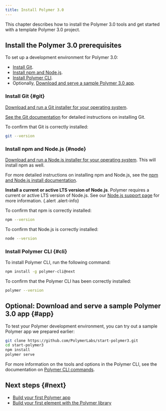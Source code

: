 ```yaml
---
title: Install Polymer 3.0
---
```


<!-- toc -->

This chapter describes how to install the Polymer 3.0 tools and get started with a template Polymer 3.0 project. 

## Install the Polymer 3.0 prerequisites

To set up a development environment for Polymer 3.0: 

* [Install Git](#git).
* [Install npm and Node.js](#node).
* [Install Polymer CLI](#cli).
* Optionally, [Download and serve a sample Polymer 3.0 app](#app).

### Install Git {#git}

[Download and run a Git installer for your operating system](https://git-scm.com/download/). 

[See the Git documentation](https://git-scm.com/book/en/v2/Getting-Started-Installing-Git) for detailed instructions on installing Git.

To confirm that Git is correctly installed:

```bash
git --version
```

### Install npm and Node.js {#node}

[Download and run a Node.js installer for your operating system](https://nodejs.org/en/download/). This will install npm as well. 

For more detailed instructions on installing npm and Node.js, see the [npm and Node.js install documentation](https://docs.npmjs.com/getting-started/installing-node).

**Install a current or active LTS version of Node.js**. Polymer requires a current or active LTS version of Node.js. See our [Node.js support page](/{{{polymer_version_dir}}}/docs/tools/node-support) for more information.
{.alert .alert-info}

To confirm that npm is correctly installed:

```bash
npm --version
```

To confirm that Node.js is correctly installed:

```bash
node --version
```

### Install Polymer CLI {#cli}

To install Polymer CLI, run the following command:

```bash
npm install -g polymer-cli@next
```

To confirm that the Polymer CLI has been correctly installed:

```bash
polymer --version
```

## Optional: Download and serve a sample Polymer 3.0 app {#app}

To test your Polymer development environment, you can try out a sample Polymer app we prepared earlier:

```bash
git clone https://github.com/PolymerLabs/start-polymer3.git
cd start-polymer3
npm install
polymer serve
```

For more information on the tools and options in the Polymer CLI, see the documentation on [Polymer CLI commands](/{{{polymer_version_dir}}}/docs/tools/polymer-cli-commands).

## Next steps {#next}

* [Build your first Polymer app](/{{{polymer_version_dir}}}/start/toolbox/set-up)
* [Build your first element with the Polymer library](/{{{polymer_version_dir}}}/start/first-element/intro)
